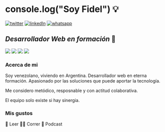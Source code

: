 # console.log("Soy Fidel") :bulb:
<span> <a href="https://twitter.com/fparabacuto?ref_src=twsrc%5Etfw"  target="_blank"><img src="https://i.imgur.com/tTLQmvc.png" alt="twitter"></a></span> <a href="www.linkedin.com/in/fidelp27"  target="_blank"><img src="https://i.imgur.com/HCLolaE.png" alt="linkedIn"></a></span> <a href="https://api.whatsapp.com/send?phone=+5491163083418"  target="_blank"><img src="https://i.imgur.com/DAG1XSZ.png" alt="whatsapp"></a></span> 

## _Desarrollador Web en formación_ :construction_worker:
<span><img src="https://i.imgur.com/Rycl3Di.png"></img><span> <span><img src="https://i.imgur.com/fOyclQ7.png"></img><span> <span><img src="https://i.imgur.com/Tju6mD3.png"></img><span> <span><img src="https://i.imgur.com/pQhUrrl.png"></img><span>  
  
  
### Acerca de mi 
  
  Soy venezolano, viviendo en Argentina. Desarrollador web en eterna formación. Apasionado por las soluciones que puede aportar la tecnología. 
  
  Me considero metódico, resposnable y con actitud colaborativa. 
  
  El equipo solo existe si hay sinergia.
  
  
### Mis gustos
  :open_book: Leer
  	:running_man: Correr
  :lotus_position: Podcast 
  
  
  
  # 
  






